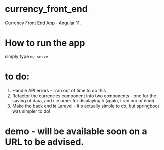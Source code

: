 # currency_front_end
Currency Front End App - Angular 11.

# How to run the app

simply type `ng serve`

# to do:

1. Handle API errors - I ran out of time to do this
2. Refactor the currencies component into two components - one for the saving of data, and the other for displaying it (again, I ran out of time)
3. Make the back end in Laravel - it's actually simple to do, but springboot was simpler to do!

# demo - will be available soon on a URL to be advised.
